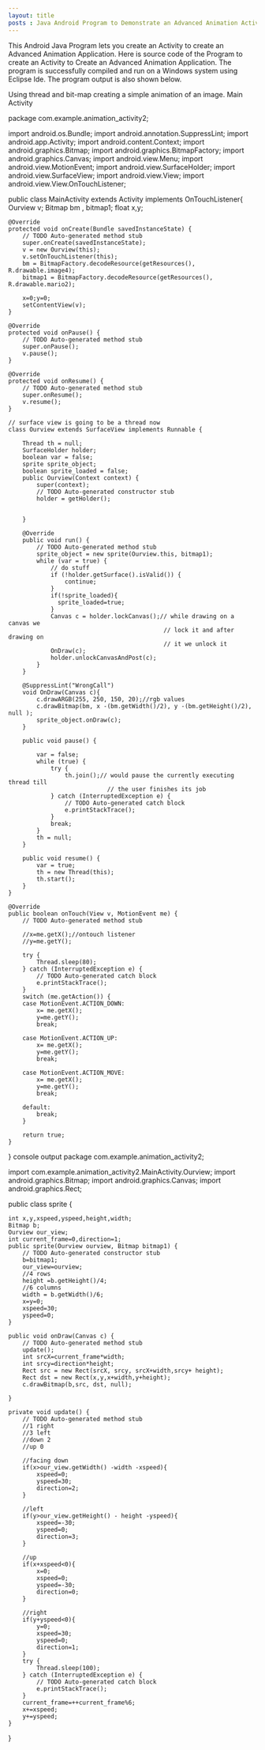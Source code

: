 ```yaml
---
layout: title
posts : Java Android Program to Demonstrate an Advanced Animation Activity
---
```

This Android Java Program lets you create an Activity to create an Advanced Animation Application.
Here is source code of the Program to create an Activity to Create an Advanced Animation Application. The program is successfully compiled and run on a Windows system using Eclipse Ide. The program output is also shown below.

Using thread and bit-map creating a simple animation of an image.
Main Activity

 package com.example.animation_activity2;
 
 
import android.os.Bundle;
import android.annotation.SuppressLint;
import android.app.Activity;
import android.content.Context;
import android.graphics.Bitmap;
import android.graphics.BitmapFactory;
import android.graphics.Canvas;
import android.view.Menu;
import android.view.MotionEvent;
import android.view.SurfaceHolder;
import android.view.SurfaceView;
import android.view.View;
import android.view.View.OnTouchListener;
 
public class MainActivity extends Activity implements OnTouchListener{
    Ourview v;
    Bitmap bm , bitmap1;
    float x,y;
 
    @Override
    protected void onCreate(Bundle savedInstanceState) {
        // TODO Auto-generated method stub
        super.onCreate(savedInstanceState);
        v = new Ourview(this);
        v.setOnTouchListener(this);
        bm = BitmapFactory.decodeResource(getResources(), R.drawable.image4);
        bitmap1 = BitmapFactory.decodeResource(getResources(), R.drawable.mario2);
 
        x=0;y=0; 
        setContentView(v);
    }
 
    @Override
    protected void onPause() {
        // TODO Auto-generated method stub
        super.onPause();
        v.pause();
    }
 
    @Override
    protected void onResume() {
        // TODO Auto-generated method stub
        super.onResume();
        v.resume();
    }
 
    // surface view is going to be a thread now
    class Ourview extends SurfaceView implements Runnable {
 
        Thread th = null;
        SurfaceHolder holder;
        boolean var = false;
        sprite sprite_object;
        boolean sprite_loaded = false;
        public Ourview(Context context) {
            super(context);
            // TODO Auto-generated constructor stub
            holder = getHolder();
 
 
        }
 
        @Override
        public void run() {
            // TODO Auto-generated method stub
            sprite_object = new sprite(Ourview.this, bitmap1);
            while (var = true) {
                // do stuff
                if (!holder.getSurface().isValid()) {
                    continue;
                }
                if(!sprite_loaded){
                  sprite_loaded=true;
                }
                Canvas c = holder.lockCanvas();// while drawing on a canvas we
                                                // lock it and after drawing on
                                                // it we unlock it
                OnDraw(c);
                holder.unlockCanvasAndPost(c);
            }
        }
 
        @SuppressLint("WrongCall")
        void OnDraw(Canvas c){
            c.drawARGB(255, 250, 150, 20);//rgb values
            c.drawBitmap(bm, x -(bm.getWidth()/2), y -(bm.getHeight()/2), null );
            sprite_object.onDraw(c);
        }
 
        public void pause() {
 
            var = false;
            while (true) {
                try {
                    th.join();// would pause the currently executing thread till
                                // the user finishes its job
                } catch (InterruptedException e) {
                    // TODO Auto-generated catch block
                    e.printStackTrace();
                }
                break;
            }
            th = null;
        }
 
        public void resume() {
            var = true;
            th = new Thread(this);
            th.start();
        }
    }
 
    @Override
    public boolean onTouch(View v, MotionEvent me) {
        // TODO Auto-generated method stub
 
        //x=me.getX();//ontouch listener
        //y=me.getY();
 
        try {
            Thread.sleep(80);
        } catch (InterruptedException e) {
            // TODO Auto-generated catch block
            e.printStackTrace();
        }
        switch (me.getAction()) {
        case MotionEvent.ACTION_DOWN:
            x= me.getX();
            y=me.getY();
            break;
 
        case MotionEvent.ACTION_UP:
            x= me.getX();
            y=me.getY();
            break;
 
        case MotionEvent.ACTION_MOVE:
            x= me.getX();
            y=me.getY();
            break;
 
        default:
            break;
        }
 
        return true;
    }
 
 
}
console output
package com.example.animation_activity2;
 
import com.example.animation_activity2.MainActivity.Ourview;
import android.graphics.Bitmap;
import android.graphics.Canvas;
import android.graphics.Rect;
 
public class sprite {
 
    int x,y,xspeed,yspeed,height,width;
    Bitmap b;
    Ourview our_view;
    int current_frame=0,direction=1;
    public sprite(Ourview ourview, Bitmap bitmap1) {
        // TODO Auto-generated constructor stub
        b=bitmap1;
        our_view=ourview;
        //4 rows
        height =b.getHeight()/4;
        //6 columns
        width = b.getWidth()/6;
        x=y=0;
        xspeed=30;
        yspeed=0;
    }
 
    public void onDraw(Canvas c) {
        // TODO Auto-generated method stub
        update();
        int srcX=current_frame*width;
        int srcy=direction*height;
        Rect src = new Rect(srcX, srcy, srcX+width,srcy+ height);
        Rect dst = new Rect(x,y,x+width,y+height); 
        c.drawBitmap(b,src, dst, null);
 
    }
 
    private void update() {
        // TODO Auto-generated method stub
        //1 right
        //3 left
        //down 2
        //up 0
 
        //facing down
        if(x>our_view.getWidth() -width -xspeed){
            xspeed=0;
            yspeed=30;
            direction=2;
        }
 
        //left
        if(y>our_view.getHeight() - height -yspeed){
            xspeed=-30;
            yspeed=0;
            direction=3;
        }
 
        //up
        if(x+xspeed<0){
            x=0;
            xspeed=0;
            yspeed=-30;
            direction=0;
        }
 
        //right
        if(y+yspeed<0){
            y=0;
            xspeed=30;
            yspeed=0;
            direction=1;
        }
        try {
            Thread.sleep(100);
        } catch (InterruptedException e) {
            // TODO Auto-generated catch block
            e.printStackTrace();
        }
        current_frame=++current_frame%6;
        x+=xspeed;
        y+=yspeed;
    }
 
}
